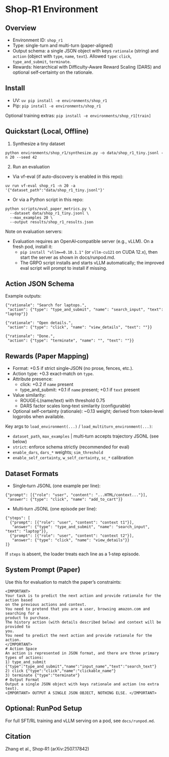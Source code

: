 # Shop‑R1 Environment

## Overview
- Environment ID: `shop_r1`
- Type: single-turn and multi-turn (paper-aligned)
- Output schema: a single JSON object with keys `rationale` (string) and `action` (object with `type`, `name`, `text`). Allowed `type`: `click`, `type_and_submit`, `terminate`.
- Rewards: hierarchical with Difficulty‑Aware Reward Scaling (DARS) and optional self‑certainty on the rationale.

## Install
- UV: `uv pip install -e environments/shop_r1`
- Pip: `pip install -e environments/shop_r1`

Optional training extras: `pip install -e environments/shop_r1[train]`

## Quickstart (Local, Offline)
1) Synthesize a tiny dataset
```
python environments/shop_r1/synthesize.py -o data/shop_r1_tiny.jsonl -n 20 --seed 42
```
2) Run an evaluation
- Via vf-eval (if auto-discovery is enabled in this repo):
```
uv run vf-eval shop_r1 -n 20 -a '{"dataset_path":"data/shop_r1_tiny.jsonl"}'
```
- Or via a Python script in this repo:
```
python scripts/eval_paper_metrics.py \
  --dataset data/shop_r1_tiny.jsonl \
  --max_examples 20 \
  --output results/shop_r1_results.json
```

Note on evaluation servers:
- Evaluation requires an OpenAI‑compatible server (e.g., vLLM). On a fresh pod, install it:
  - `pip install "vllm==0.10.1.1"` (or `vllm-cu121` on CUDA 12.x), then start the server as shown in docs/runpod.md.
  - The GRPO script installs and starts vLLM automatically; the improved eval script will prompt to install if missing.

## Action JSON Schema
Example outputs:
```
{"rationale": "Search for laptops.",
 "action": {"type": "type_and_submit", "name": "search_input", "text": "laptop"}}

{"rationale": "Open details.",
 "action": {"type": "click", "name": "view_details", "text": ""}}

{"rationale": "Done.",
 "action": {"type": "terminate", "name": "", "text": ""}}
```

## Rewards (Paper Mapping)
- Format: +0.5 if strict single‑JSON (no prose, fences, etc.).
- Action type: +0.3 exact‑match on `type`.
- Attribute presence:
  - click: +0.2 if `name` present
  - type_and_submit: +0.1 if `name` present; +0.1 if `text` present
- Value similarity:
  - ROUGE‑L(name/text) with threshold 0.75
  - DARS factor scales long‑text similarity (configurable)
- Optional self‑certainty (rationale): ~0.13 weight; derived from token‑level logprobs when available.

Key args to `load_environment(...)` / `load_multiturn_environment(...)`:
- `dataset_path`, `max_examples` | multi‑turn accepts trajectory JSONL (see below)
- `strict`: enforce schema strictly (recommended for eval)
- `enable_dars`, `dars_*` weights; `sim_threshold`
- `enable_self_certainty`, `w_self_certainty`, `sc_*` calibration

## Dataset Formats
- Single‑turn JSONL (one example per line):
```
{"prompt": [{"role": "user", "content": "...HTML/context..."}],
 "answer": {"type": "click", "name": "add_to_cart"}}
```

- Multi‑turn JSONL (one episode per line):
```
{"steps": [
  {"prompt": [{"role": "user", "content": "context t1"}],
   "answer": {"type": "type_and_submit", "name": "search_input", "text": "laptop"}},
  {"prompt": [{"role": "user", "content": "context t2"}],
   "answer": {"type": "click", "name": "view_details"}}
]}
```
If `steps` is absent, the loader treats each line as a 1‑step episode.

## System Prompt (Paper)
Use this for evaluation to match the paper’s constraints:
```
<IMPORTANT>
Your task is to predict the next action and provide rationale for the action based
on the previous actions and context.
You need to pretend that you are a user, browsing amazon.com and searching for a
product to purchase.
The history action (with details described below) and context will be provided to
you.
You need to predict the next action and provide rationale for the action.
</IMPORTANT>
# Action Space
An action is represented in JSON format, and there are three primary types of actions:
1) type_and_submit {"type":"type_and_submit","name":"input_name","text":"search_text"}
2) click {"type":"click","name":"clickable_name"}
3) terminate {"type":"terminate"}
# Output Format
Output a single JSON object with keys rationale and action (no extra text).
<IMPORTANT> OUTPUT A SINGLE JSON OBJECT, NOTHING ELSE. </IMPORTANT>
```

## Optional: RunPod Setup
For full SFT/RL training and vLLM serving on a pod, see `docs/runpod.md`.

## Citation
Zhang et al., Shop‑R1 (arXiv:2507.17842)
